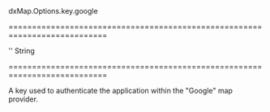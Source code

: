 <!--id-->dxMap.Options.key.google<!--/id-->
===========================================================================
<!--default-->''<!--/default-->
<!--type-->String<!--/type-->
===========================================================================

<!--shortDescription-->
A key used to authenticate the application within the "Google" map provider.
<!--/shortDescription-->

<!--fullDescription-->

<!--/fullDescription-->